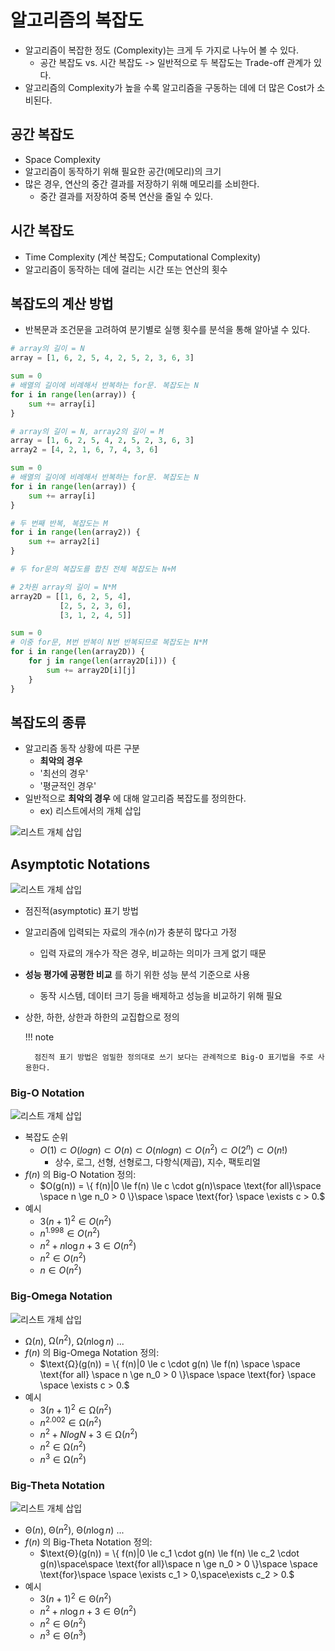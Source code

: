 # 알고리즘의 복잡도

- 알고리즘이 복잡한 정도 (Complexity)는 크게 두 가지로 나누어 볼 수 있다.
    - 공간 복잡도 vs. 시간 복잡도 -> 일반적으로 두 복잡도는 Trade-off 관계가 있다.
- 알고리즘의 Complexity가 높을 수록 알고리즘을 구동하는 데에 더 많은 Cost가 소비된다.

## 공간 복잡도

- Space Complexity
- 알고리즘이 동작하기 위해 필요한 공간(메모리)의 크기
- 많은 경우, 연산의 중간 결과를 저장하기 위해 메모리를 소비한다.
    - 중간 결과를 저장하여 중복 연산을 줄일 수 있다.

## 시간 복잡도

- Time Complexity (계산 복잡도; Computational Complexity)
- 알고리즘이 동작하는 데에 걸리는 시간 또는 연산의 횟수

## 복잡도의 계산 방법

- 반복문과 조건문을 고려하여 분기별로 실행 횟수를 분석을 통해 알아낼 수 있다.

``` python
# array의 길이 = N
array = [1, 6, 2, 5, 4, 2, 5, 2, 3, 6, 3]

sum = 0
# 배열의 길이에 비례해서 반복하는 for문. 복잡도는 N
for i in range(len(array)) { 
    sum += array[i]
}
```

``` python
# array의 길이 = N, array2의 길이 = M
array = [1, 6, 2, 5, 4, 2, 5, 2, 3, 6, 3]
array2 = [4, 2, 1, 6, 7, 4, 3, 6]

sum = 0
# 배열의 길이에 비례해서 반복하는 for문. 복잡도는 N
for i in range(len(array)) { 
    sum += array[i]
}

# 두 번째 반복, 복잡도는 M
for i in range(len(array2)) { 
    sum += array2[i]
}

# 두 for문의 복잡도를 합친 전체 복잡도는 N+M
```

``` python
# 2차원 array의 길이 = N*M
array2D = [[1, 6, 2, 5, 4],
           [2, 5, 2, 3, 6],
           [3, 1, 2, 4, 5]]

sum = 0
# 이중 for문, M번 반복이 N번 반복되므로 복잡도는 N*M
for i in range(len(array2D)) { 
    for j in range(len(array2D[i])) { 
        sum += array2D[i][j]
    }
}
```

## 복잡도의 종류

- 알고리즘 동작 상황에 따른 구분
    - **최악의 경우**
    - '최선의 경우'
    - '평균적인 경우'
- 일반적으로 **최악의 경우** 에 대해 알고리즘 복잡도를 정의한다.
    - ex) 리스트에서의 개체 삽입

![리스트 개체 삽입](img/section4/1.png)

## Asymptotic Notations

![리스트 개체 삽입](img/section4/2.png)

- 점진적(asymptotic) 표기 방법
- 알고리즘에 입력되는 자료의 개수($n$)가 충분히 많다고 가정
    - 입력 자료의 개수가 작은 경우, 비교하는 의미가 크게 없기 때문
- **성능 평가에 공평한 비교** 를 하기 위한 성능 분석 기준으로 사용
    - 동작 시스템, 데이터 크기 등을 배제하고 성능을 비교하기 위해 필요
- 상한, 하한, 상한과 하한의 교집합으로 정의

    !!! note

        점진적 표기 방법은 엄밀한 정의대로 쓰기 보다는 관례적으로 Big-O 표기법을 주로 사용한다.


### Big-O Notation

![리스트 개체 삽입](img/section4/3.png)

- 복잡도 순위
    - $O(1) \subset O(logn) \subset O(n) \subset O(nlogn) \subset O(n^2) \subset O(2^n) \subset O(n!)$
        - 상수, 로그, 선형, 선형로그, 다항식(제곱), 지수, 팩토리얼
- $f(n)$ 의 Big-O Notation 정의:
    - $O(g(n)) = \{ f(n)|0 \le f(n) \le c \cdot g(n)\space \text{for all}\space \space n \ge n_0 > 0 \}\space \space \text{for} \space \exists c > 0.$
- 예시
    - $3(n+1)^2 \in O(n^2)$
    - $n^{1.998} \in O(n^2)$
    - $n^2 + n\log n + 3 \in O(n^2)$
    - $n^2 \in O(n^2)$
    - $n \in O(n^2)$

### Big-Omega  Notation

![리스트 개체 삽입](img/section4/4.png)

- $\text{Ω}(n)$,  $\text{Ω}(n^2)$, $\text{Ω}(n\log n)$ ...
- $f(n)$ 의 Big-Omega Notation 정의:
    - $\text{Ω}(g(n)) = \{ f(n)|0 \le c \cdot g(n) \le f(n) \space \space  \text{for all} \space n \ge n_0 > 0 \}\space \space \text{for} \space \space \exists c > 0.$
- 예시
    - $3(n+1)^2 \in \text{Ω}(n^2)$
    - $n^{2.002} \in \text{Ω}(n^2)$
    - $n^2 + NlogN + 3 \in \text{Ω}(n^2)$
    - $n^2 \in \text{Ω}(n^2)$
    - $n^3 \in \text{Ω}(n^2)$

### Big-Theta Notation

![리스트 개체 삽입](img/section4/5.png)

- $\text{Θ}(n)$,  $\text{Θ}(n^2)$, $\text{Θ}(n\log n)$ ...
- $f(n)$ 의 Big-Theta Notation 정의:
    - $\text{Θ}(g(n)) = \{ f(n)|0 \le c_1 \cdot g(n) \le f(n) \le c_2 \cdot g(n)\space\space \text{for all}\space n \ge n_0 > 0 \}\space \space \text{for}\space \space \exists c_1 > 0,\space\exists c_2 > 0.$
- 예시
    - $3(n+1)^2 \in \text{Θ}(n^2)$
    - $n^2 + n\log n + 3 \in \text{Θ}(n^2)$
    - $n^2 \in \text{Θ}(n^2)$
    - $n^3 \in \text{Θ}(n^3)$

